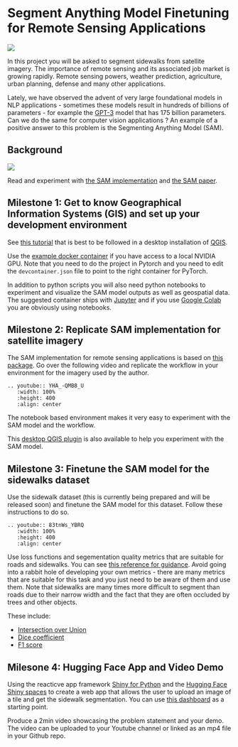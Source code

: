 # Segment Anything Model Finetuning for Remote Sensing Applications

![](images/impTile.png)

In this project you will be asked to segment sidewalks from satellite imagery. The importance of remote sensing and its associated job market is growing rapidly. Remote sensing powers, weather prediction, agriculture, urban planning, defense and many other applications. 

Lately, we have observed the advent of very large foundational models in NLP applications - sometimes these models result in  hundreds of billions of parameters - for example the [GPT-3](https://arxiv.org/abs/2005.14165) model that has 175 billion parameters. Can we do the same for computer vision applications ?  An example of a positive answer to this problem is the Segmenting Anything Model (SAM).  

## Background

![](images/sam.png)

Read and experiment with [the SAM implementation](https://segment-anything.com/) and [the SAM paper](https://arxiv.org/abs/2304.02643).


## Milestone 1: Get to know Geographical Information Systems (GIS) and set up your development environment

See [this tutorial](https://docs.qgis.org/3.34/en/docs/gentle_gis_introduction/index.html) that is best to be followed in a desktop installation of [QGIS](https://qgis.org/en/site/). 

Use the [example docker container](https://github.com/pantelis/artificial-intelligence) if you have access to a local NVIDIA GPU. Note that you need to do the project in Pytorch and you need to edit the `devcontainer.json` file to point to the right container for PyTorch.   

In addition to python scripts you will also need python notebooks to experiment and visualize the SAM model outputs as well as geospatial data. The suggested container ships with [Jupyter](https://jupyter.org/) and if you use [Google Colab](https://colab.research.google.com/) you are obviously using notebooks.  


## Milestone 2: Replicate SAM implementation for satellite imagery

The SAM implementation for remote sensing applications is based on [this package](https://samgeo.gishub.org/). Go over the following video and replicate the workflow in your environment for the imagery used by the author.    

```{eval-rst}
.. youtube:: YHA_-QMB8_U
   :width: 100%
   :height: 400
   :align: center
```

The notebook based environment makes it very easy to experiment with the SAM model and the workflow. 

This [desktop QGIS plugin](https://github.com/BjornNyberg/Geometric-Attributes-Toolbox/wiki/User-Guide#segment-anything-model) is also available to help you experiment with the SAM model.


## Milestone 3: Finetune the SAM model for the sidewalks dataset

Use the sidewalk dataset (this is currently being prepared and will be released soon) and finetune the SAM model for this dataset. Follow these instructions to do so. 

```{eval-rst}
.. youtube:: 83tnWs_YBRQ
   :width: 100%
   :height: 400
   :align: center
```

Use loss functions and segementation quality metrics that are suitable for roads and sidewalks. You can see [this reference for guidance](https://www.sciencedirect.com/science/article/pii/S1569843222003478).  Avoid going into a rabbit hole of developing your own metrics - there are many metrics that are suitable for this task and you just need to be aware of them and use them. Note that sidewalks are many times more difficult to segment than roads due to their narrow width and the fact that they are often occluded by trees and other objects.

These include: 

- [Intersection over Union](https://en.wikipedia.org/wiki/Jaccard_index)
- [Dice coefficient](https://en.wikipedia.org/wiki/S%C3%B8rensen%E2%80%93Dice_coefficient)
- [F1 score](https://en.wikipedia.org/wiki/F-score)

## Milesone 4: Hugging Face App and Video Demo

Using the reacticve app framework [Shiny for Python](https://shiny.posit.co/py/) and the [Hugging Face Shiny spaces](https://huggingface.co/docs/hub/en/spaces-sdks-docker-shiny) to create a web app that allows the user to upload an image of a tile and get the sidewalk segmentation. You can use [this dashboard](https://shiny.posit.co/py/templates/map-distance/) as a starting point.

Produce a 2min video showcasing the problem statement and your demo. The video can be uploaded to your Youtube channel or linked as an mp4 file in your Github repo. 












